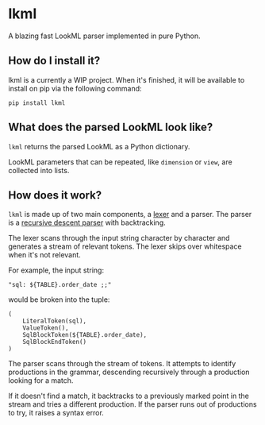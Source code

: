 # lkml

A blazing fast LookML parser implemented in pure Python.

## How do I install it?

lkml is a currently a WIP project. When it's finished, it will be available to install on pip via the following command:

```
pip install lkml
```

## What does the parsed LookML look like?

`lkml` returns the parsed LookML as a Python dictionary.

LookML parameters that can be repeated, like `dimension` or `view`, are collected into lists.

## How does it work?

`lkml` is made up of two main components, a [lexer](https://en.wikipedia.org/wiki/Lexical_analysis) and a parser. The parser is a [recursive descent parser](https://en.wikipedia.org/wiki/Recursive_descent_parser) with backtracking.

The lexer scans through the input string character by character and generates a stream of relevant tokens. The lexer skips over whitespace when it's not relevant.

For example, the input string:

```
"sql: ${TABLE}.order_date ;;"
```

would be broken into the tuple:

 ```
 (
     LiteralToken(sql),
     ValueToken(),
     SqlBlockToken(${TABLE}.order_date),
     SqlBlockEndToken()
 )
 ```

 The parser scans through the stream of tokens. It attempts to identify productions in the grammar, descending recursively through a production looking for a match.

 If it doesn't find a match, it backtracks to a previously marked point in the stream and tries a different production. If the parser runs out of productions to try, it raises a syntax error.
